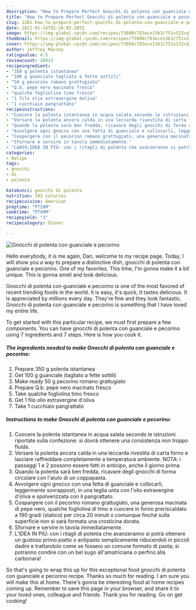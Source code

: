 ```yaml
---
description: "How to Prepare Perfect Gnocchi di polenta con guanciale e pecorino"
title: "How to Prepare Perfect Gnocchi di polenta con guanciale e pecorino"
slug: 1281-how-to-prepare-perfect-gnocchi-di-polenta-con-guanciale-e-pecorino
date: 2021-01-16T02:26:02.285Z
image: https://img-global.cpcdn.com/recipes/f3090c783ece13b3/751x532cq70/gnocchi-di-polenta-con-guanciale-e-pecorino-recipe-main-photo.jpg
thumbnail: https://img-global.cpcdn.com/recipes/f3090c783ece13b3/751x532cq70/gnocchi-di-polenta-con-guanciale-e-pecorino-recipe-main-photo.jpg
cover: https://img-global.cpcdn.com/recipes/f3090c783ece13b3/751x532cq70/gnocchi-di-polenta-con-guanciale-e-pecorino-recipe-main-photo.jpg
author: Jeffrey Massey
ratingvalue: 4.5
reviewcount: 26013
recipeingredient:
- "350 g polenta istantanea"
- "100 g guanciale tagliato a fette sottili"
- "50 g pecorino romano grattugiato"
- "Q.b. pepe nero macinato fresco"
- "qualche fogliolina timo fresco"
- "1 filo olio extravergine doliva"
- "1 cucchiaio pangrattato"
recipeinstructions:
- "Cuocere la polenta istantanea in acqua salata secondo le istruzioni riportate sulla confezione: si dovrà ottenere una consistenza non troppo fluida."
- "Versare la polenta ancora calda in una leccarda rivestita di carta forno e lasciare raffreddare completamente a temperatura ambiente. NOTA: i passaggi 1 e 2 possono essere fatti in anticipo, anche il giorno prima."
- "Quando la polenta sarà ben fredda, ricavare degli gnocchi di forma circolare con l&#39;aiuto di un coppapasta."
- "Avvolgere ogni gnocco con una fetta di guanciale e collocarli, leggermente sovrapposti, in una teglia unta con l&#39;olio extravergine d&#39;oliva e spolverizzata con il pangrattato."
- "Cospargere con il pecorino romano grattugiato, una generosa macinata di pepe nero, qualche fogliolina di timo e cuocere in forno preriscaldato a 190 gradi (statico) per circa 20 minuti o comunque finché sulla superficie non si sarà formata una crosticina dorata."
- "Sfornare e servire in tavola immediatamente."
- "L&#39;IDEA IN PIÙ: con i ritagli di polenta che avanzeranno si potrà ottenere un gustoso primo piatto o antipasto semplicemente riducendoli in piccoli dadini e trattandolo come se fossero un comune formato di pasta; si potranno condire con un bel sugo all&#39;amatriciana o perfino alla carbonara!"
categories:
- Recipe
tags:
- gnocchi
- di
- polenta

katakunci: gnocchi di polenta 
nutrition: 293 calories
recipecuisine: American
preptime: "PT28M"
cooktime: "PT49M"
recipeyield: "3"
recipecategory: Dinner

---
```



![Gnocchi di polenta con guanciale e pecorino](https://img-global.cpcdn.com/recipes/f3090c783ece13b3/751x532cq70/gnocchi-di-polenta-con-guanciale-e-pecorino-recipe-main-photo.jpg)

Hello everybody, it is me again, Dan, welcome to my recipe page. Today, I will show you a way to prepare a distinctive dish, gnocchi di polenta con guanciale e pecorino. One of my favorites. This time, I'm gonna make it a bit unique. This is gonna smell and look delicious.



Gnocchi di polenta con guanciale e pecorino is one of the most favored of recent trending foods in the world. It is easy, it's quick, it tastes delicious. It is appreciated by millions every day. They're fine and they look fantastic. Gnocchi di polenta con guanciale e pecorino is something that I have loved my entire life.


To get started with this particular recipe, we must first prepare a few components. You can have gnocchi di polenta con guanciale e pecorino using 7 ingredients and 7 steps. Here is how you cook it.

<!--inarticleads1-->

##### The ingredients needed to make Gnocchi di polenta con guanciale e pecorino:

1. Prepare 350 g polenta istantanea
1. Get 100 g guanciale (tagliato a fette sottili)
1. Make ready 50 g pecorino romano grattugiato
1. Prepare Q.b. pepe nero macinato fresco
1. Take qualche fogliolina timo fresco
1. Get 1 filo olio extravergine d&#39;oliva
1. Take 1 cucchiaio pangrattato




<!--inarticleads2-->

##### Instructions to make Gnocchi di polenta con guanciale e pecorino:

1. Cuocere la polenta istantanea in acqua salata secondo le istruzioni riportate sulla confezione: si dovrà ottenere una consistenza non troppo fluida.
1. Versare la polenta ancora calda in una leccarda rivestita di carta forno e lasciare raffreddare completamente a temperatura ambiente. NOTA: i passaggi 1 e 2 possono essere fatti in anticipo, anche il giorno prima.
1. Quando la polenta sarà ben fredda, ricavare degli gnocchi di forma circolare con l&#39;aiuto di un coppapasta.
1. Avvolgere ogni gnocco con una fetta di guanciale e collocarli, leggermente sovrapposti, in una teglia unta con l&#39;olio extravergine d&#39;oliva e spolverizzata con il pangrattato.
1. Cospargere con il pecorino romano grattugiato, una generosa macinata di pepe nero, qualche fogliolina di timo e cuocere in forno preriscaldato a 190 gradi (statico) per circa 20 minuti o comunque finché sulla superficie non si sarà formata una crosticina dorata.
1. Sfornare e servire in tavola immediatamente.
1. L&#39;IDEA IN PIÙ: con i ritagli di polenta che avanzeranno si potrà ottenere un gustoso primo piatto o antipasto semplicemente riducendoli in piccoli dadini e trattandolo come se fossero un comune formato di pasta; si potranno condire con un bel sugo all&#39;amatriciana o perfino alla carbonara!




So that's going to wrap this up for this exceptional food gnocchi di polenta con guanciale e pecorino recipe. Thanks so much for reading. I am sure you will make this at home. There's gonna be interesting food at home recipes coming up. Remember to save this page in your browser, and share it to your loved ones, colleague and friends. Thank you for reading. Go on get cooking!
